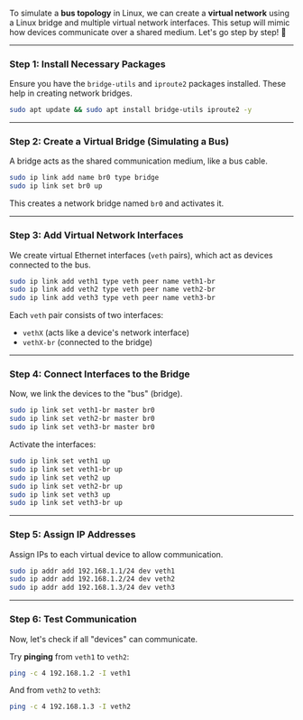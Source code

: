 To simulate a **bus topology** in Linux, we can create a **virtual network** using a Linux bridge and multiple virtual network interfaces. This setup will mimic how devices communicate over a shared medium. Let's go step by step! 🚀

---

### **Step 1: Install Necessary Packages**

Ensure you have the `bridge-utils` and `iproute2` packages installed. These help in creating network bridges.

```bash
sudo apt update && sudo apt install bridge-utils iproute2 -y
```

---

### **Step 2: Create a Virtual Bridge (Simulating a Bus)**

A bridge acts as the shared communication medium, like a bus cable.

```bash
sudo ip link add name br0 type bridge
sudo ip link set br0 up
```

This creates a network bridge named `br0` and activates it.

---

### **Step 3: Add Virtual Network Interfaces**

We create virtual Ethernet interfaces (`veth` pairs), which act as devices connected to the bus.

```bash
sudo ip link add veth1 type veth peer name veth1-br
sudo ip link add veth2 type veth peer name veth2-br
sudo ip link add veth3 type veth peer name veth3-br
```

Each `veth` pair consists of two interfaces:

- `vethX` (acts like a device's network interface)
- `vethX-br` (connected to the bridge)

---

### **Step 4: Connect Interfaces to the Bridge**

Now, we link the devices to the "bus" (bridge).

```bash
sudo ip link set veth1-br master br0
sudo ip link set veth2-br master br0
sudo ip link set veth3-br master br0
```

Activate the interfaces:

```bash
sudo ip link set veth1 up
sudo ip link set veth1-br up
sudo ip link set veth2 up
sudo ip link set veth2-br up
sudo ip link set veth3 up
sudo ip link set veth3-br up
```

---

### **Step 5: Assign IP Addresses**

Assign IPs to each virtual device to allow communication.

```bash
sudo ip addr add 192.168.1.1/24 dev veth1
sudo ip addr add 192.168.1.2/24 dev veth2
sudo ip addr add 192.168.1.3/24 dev veth3
```

---

### **Step 6: Test Communication**

Now, let's check if all "devices" can communicate.

Try **pinging** from `veth1` to `veth2`:

```bash
ping -c 4 192.168.1.2 -I veth1
```

And from `veth2` to `veth3`:

```bash
ping -c 4 192.168.1.3 -I veth2
```

